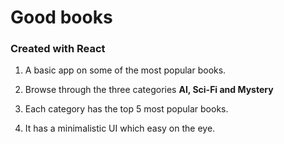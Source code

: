 # Good books

### Created with React

1. A basic app on some of the most popular books.

2. Browse through the three categories **AI, Sci-Fi and Mystery**

3. Each category has the top 5 most popular books.

4. It has a minimalistic UI which easy on the eye.
